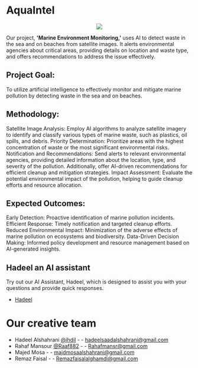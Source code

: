 # AquaIntel
<p align="center">
<image src="https://github.com/user-attachments/assets/785997ad-879c-41a5-bac5-8a356c2209d9"></p>

Our project, **'Marine Environment Monitoring,'** uses AI to detect waste in the sea and on beaches from satellite images. It alerts environmental agencies about critical areas, providing details on location and waste type, and offers recommendations to address the issue effectively.

## **Project Goal:**

To utilize artificial intelligence to effectively monitor and mitigate marine pollution by detecting waste in the sea and on beaches.

## **Methodology:**

Satellite Image Analysis: Employ AI algorithms to analyze satellite imagery to identify and classify various types of marine waste, such as plastics, oil spills, and debris.
Priority Determination: Prioritize areas with the highest concentration of waste or the most significant environmental risks.
Notification and Recommendations: Send alerts to relevant environmental agencies, providing detailed information about the location, type, and severity of the pollution. Additionally, offer AI-driven recommendations for efficient cleanup and mitigation strategies.
Impact Assessment: Evaluate the potential environmental impact of the pollution, helping to guide cleanup efforts and resource allocation.

## **Expected Outcomes:**

Early Detection: Proactive identification of marine pollution incidents.
Efficient Response: Timely notification and targeted cleanup efforts.
Reduced Environmental Impact: Minimization of the adverse effects of marine pollution on ecosystems and biodiversity.
Data-Driven Decision Making: Informed policy development and resource management based on AI-generated insights.

## **Hadeel an AI assistant**
Try out our AI Assistant, Hadeel, which is designed to assist you with your questions and provide quick responses.
- [Hadeel](https://shorturl.at/9QmJm)


####
# Our creative team
- Hadeel Alshahrani [@ihdil](https://github.com/ihdil) - - hadeelsaadalshahrani@gmail.com 
- Rahaf Mansour [@Raaf882](https://github.com/Raaf882) - - Rahafmansr@gmail.com
- Majed Mosa - - majdmosaalshahrani@gmail.com
- Remaz Faisal - - Remazfaisalalghamdi@gmail.com



